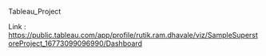 Tableau_Project

Link : https://public.tableau.com/app/profile/rutik.ram.dhavale/viz/SampleSuperstoreProject_16773099096990/Dashboard

